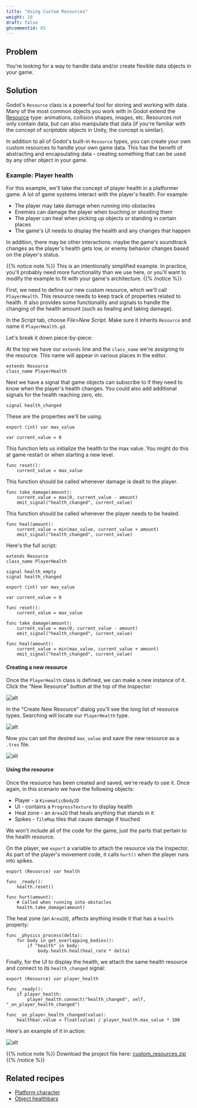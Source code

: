 ```yaml
---
title: "Using Custom Resources"
weight: 10
draft: false
ghcommentid: 85
---
```


## Problem

You're looking for a way to handle data and/or create flexible data objects in your game.

## Solution

Godot's `Resource` class is a powerful tool for storing and working with data. Many of the most common objects you work with in Godot extend the [Resource](https://docs.godotengine.org/en/stable/classes/class_resource.html#class-resource) type: animations, collision shapes, images, etc. Resources not only contain data, but can also manipulate that data (if you're familiar with the concept of *scriptable objects* in Unity, the concept is similar).

In addition to all of Godot's built-in `Resource` types, you can create your own custom resources to handle your own game data. This has the benefit of abstracting and encapsulating data - creating something that can be used by any other object in your game.

### Example: Player health

For this example, we'll take the concept of player health in a platformer game. A lot of game systems interact with the player's health. For example:

* The player may take damage when running into obstacles
* Enemies can damage the player when touching or shooting them
* The player can heal when picking up objects or standing in certain places
* The game's UI needs to display the health and any changes that happen

In addition, there may be other interactions: maybe the game's soundtrack changes as the player's health gets low, or enemy behavior changes based on the player's status.

{{% notice note %}}
This is an intentionally simplified example. In practice, you'll probably need more functionality than we use here, or you'll want to modify the example to fit with your game's architecture.
{{% /notice %}}

First, we need to define our new custom resource, which we'll call `PlayerHealth`. This resource needs to keep track of properties related to health. It also provides some functionality and signals to handle the changing of the health amount (such as healing and taking damage).

In the _Script_ tab, choose _File>New Script_. Make sure it inherits `Resource` and name it `PlayerHealth.gd`.

Let's break it down piece-by-piece:

At the top we have our `extends` line and the `class_name` we're assigning to the resource. This name will appear in various places in the editor.

```gdscript
extends Resource
class_name PlayerHealth
```

Next we have a signal that game objects can subscribe to if they need to know when the player's health changes. You could also add additional signals for the health reaching zero, etc.

```gdscript
signal health_changed
```

These are the properties we'll be using.

```gdscript
export (int) var max_value

var current_value = 0
```

This function lets us initialize the health to the max value. You might do this at game restart or when starting a new level.

```gdscript
func reset():
    current_value = max_value
```

This function should be called whenever damage is dealt to the player.

```gdscript
func take_damage(amount):
    current_value = max(0, current_value - amount)
    emit_signal("health_changed", current_value)
```

This function should be called whenever the player needs to be healed.

```gdscript
func heal(amount):
    current_value = min(max_value, current_value + amount)
    emit_signal("health_changed", current_value)
```

Here's the full script:

```gdscript
extends Resource
class_name PlayerHealth

signal health_empty
signal health_changed

export (int) var max_value

var current_value = 0

func reset():
    current_value = max_value

func take_damage(amount):
    current_value = max(0, current_value - amount)
    emit_signal("health_changed", current_value)

func heal(amount):
    current_value = min(max_value, current_value + amount)
    emit_signal("health_changed", current_value)
```

#### Creating a new resource

Once the `PlayerHealth` class is defined, we can make a new instance of it. Click the "New Resource" button at the top of the Inspector:

![alt](/godot_recipes/img/custom_resource_01.png)

In the "Create New Resource" dialog you'll see the long list of resource types. Searching will locate our `PlayerHealth` type.

![alt](/godot_recipes/img/custom_resource_02.png)

Now you can set the desired `max_value` and save the new resource as a `.tres` file.

![alt](/godot_recipes/img/custom_resource_03.png)

#### Using the resource

Once the resource has been created and saved, we're ready to use it. Once again, in this scenario we have the following objects:

* Player - a `KinematicBody2D`
* UI - contains a `ProgressTexture` to display health
* Heal zone - an `Area2D` that heals anything that stands in it
* Spikes - `TileMap` tiles that cause damage if touched

We won't include all of the code for the game, just the parts that pertain to the health resource.

On the player, we `export` a variable to attach the resource via the Inspector. As part of the player's movement code, it calls `hurt()` when the player runs into spikes.

```gdscript
export (Resource) var health

func _ready():
    health.reset()

func hurt(amount):
    # Called when running into obstacles
    health.take_damage(amount)
```

The heal zone (an `Area2D`), affects anything inside it that has a `health` property:

```gdscript
func _physics_process(delta):
    for body in get_overlapping_bodies():
        if "health" in body:
            body.health.heal(heal_rate * delta)
```

Finally, for the UI to display the health, we attach the same health resource and connect to its `health_changed` signal:

```gdscript
export (Resource) var player_health

func _ready():
    if player_health:
        player_health.connect("health_changed", self, "_on_player_health_changed")

func _on_player_health_changed(value):
    healthbar.value = float(value) / player_health.max_value * 100
```

Here's an example of it in action:

![alt](/godot_recipes/img/custom_resource_04.gif)

{{% notice note %}}
Download the project file here: [custom_resources.zip](/godot_recipes/files/custom_resources.zip)
{{% /notice %}}

## Related recipes

- [Platform character](/godot_recipes/2d/platform_character/)
- [Object healthbars](/godot_recipes/ui/unit_healthbar/)